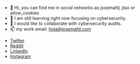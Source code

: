 - 👋 Hi, you can find me in social networks as josemafd, jtax or allow_cookies
- 👀 I am still learning right now focusing on cybersecurity.
- 💞️ I would like to collaborate with cybersecurity audits.
- 📫 my work email: hola@josemafd.com

* [Twitter](https://twitter.com/josemafd)
* [Reddit](https://www.reddit.com/user/allowcookies)
* [LinkedIn](https://www.linkedin.com/in/josemafd/)
* [Instagram](https://www.instagram.com/josemafd/)
